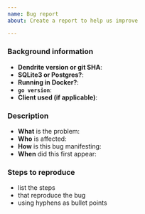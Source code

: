 ```yaml
---
name: Bug report
about: Create a report to help us improve

---
```


<!--
All bug reports must provide the following background information
Text between <!-- and --​> marks will be invisible in the report.

IF YOUR ISSUE IS CONSIDERED A SECURITY VULNERABILITY THEN PLEASE STOP
AND DO NOT POST IT AS A GITHUB ISSUE! Please report the issue responsibly by
disclosing in private by email to security@matrix.org instead. For more details, please
see: https://www.matrix.org/security-disclosure-policy/
-->

### Background information
<!-- Please include versions of all software when known e.g database versions, docker versions, client versions -->
- **Dendrite version or git SHA**:
- **SQLite3 or Postgres?**:
- **Running in Docker?**:
- **`go version`**:
- **Client used (if applicable)**:

### Description

- **What** is the problem:
- **Who** is affected:
- **How** is this bug manifesting:
- **When** did this first appear:

<!--
Examples of good descriptions:
- What: "I cannot log in, getting HTTP 500 responses"
- Who: "Clients on my server"
- How: "Errors in the logs saying 500 internal server error"
- When: "After upgrading to 0.3.0"

- What: "Dendrite ran out of memory"
- Who: "Server admin"
- How: "Lots of logs about device change updates"
- When: "After my server joined Matrix HQ"

Examples of bad descriptions:
- What: "Can't send messages"  - This is bad because it isn't specfic enough. Which endpoint isn't working and what is the response code? Does the message send but encryption fail?
- Who: "Me" - Who are you? Running the server or a user on a Dendrite server?
- How: "Can't send messages" - Same as "What".
- When: "1 day ago" - It's impossible to know what changed 1 day ago without further input.
-->

### Steps to reproduce
<!-- Please try reproducing this bug before submitting it. Issues which cannot be reproduced risk being closed. -->

- list the steps
- that reproduce the bug
- using hyphens as bullet points

<!--
Describe how what happens differs from what you expected.

If you can identify any relevant log snippets from server logs, please include
those (please be careful to remove any personal or private data). Please surround them with
``` (three backticks, on a line on their own), so that they are formatted legibly.

Alternatively, please send logs to @kegan:matrix.org, @s7evink:dendrite.s3cr3t.me or @devonh:one.ems.host
with a link to the respective Github issue, thanks!
-->
